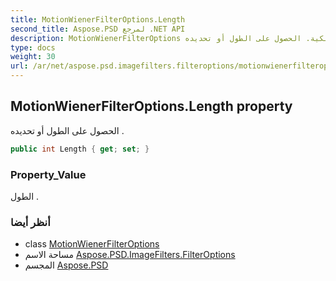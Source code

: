 ```yaml
---
title: MotionWienerFilterOptions.Length
second_title: Aspose.PSD لمرجع .NET API
description: MotionWienerFilterOptions ملكية. الحصول على الطول أو تحديده .
type: docs
weight: 30
url: /ar/net/aspose.psd.imagefilters.filteroptions/motionwienerfilteroptions/length/
---
```

## MotionWienerFilterOptions.Length property

الحصول على الطول أو تحديده .

```csharp
public int Length { get; set; }
```

### Property_Value

الطول .

### أنظر أيضا

* class [MotionWienerFilterOptions](../)
* مساحة الاسم [Aspose.PSD.ImageFilters.FilterOptions](../../motionwienerfilteroptions/)
* المجسم [Aspose.PSD](../../../)


